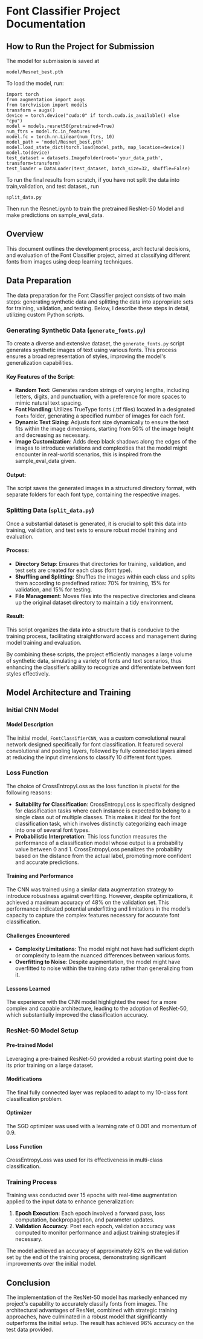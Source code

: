 # Font Classifier Project Documentation


## How to Run the Project for Submission

The model for submission is saved at 
```
model/Resnet_best.pth
```
To load the model, run:
```
import torch 
from augmentation import augs
from torchvision import models
transform = augs()
device = torch.device("cuda:0" if torch.cuda.is_available() else "cpu")
model = models.resnet50(pretrained=True)
num_ftrs = model.fc.in_features
model.fc = torch.nn.Linear(num_ftrs, 10)
model_path = 'model/Resnet_best.pth'
model.load_state_dict(torch.load(model_path, map_location=device))
model.to(device)
test_dataset = datasets.ImageFolder(root='your_data_path', transform=transform)
test_loader = DataLoader(test_dataset, batch_size=32, shuffle=False)
```

To run the final results from scratch, if you have not split the data into train,validation, and test dataset., run 
```
split_data.py
```
Then run the Resnet.ipynb to train the pretrained ResNet-50 Model and make predictions on sample_eval_data. 


## Overview
This document outlines the development process, architectural decisions, and evaluation of the Font Classifier project, aimed at classifying different fonts from images using deep learning techniques.

## Data Preparation

The data preparation for the Font Classifier project consists of two main steps: generating synthetic data and splitting the data into appropriate sets for training, validation, and testing. Below, I describe these steps in detail, utilizing custom Python scripts.

### Generating Synthetic Data (`generate_fonts.py`)


To create a diverse and extensive dataset, the `generate_fonts.py` script generates synthetic images of text using various fonts. This process ensures a broad representation of styles, improving the model's generalization capabilities.

#### Key Features of the Script:
- **Random Text**: Generates random strings of varying lengths, including letters, digits, and punctuation, with a preference for more spaces to mimic natural text spacing.
- **Font Handling**: Utilizes TrueType fonts (.ttf files) located in a designated `fonts` folder, generating a specified number of images for each font.
- **Dynamic Text Sizing**: Adjusts font size dynamically to ensure the text fits within the image dimensions, starting from 50% of the image height and decreasing as necessary.
- **Image Customization**: Adds deep black shadows along the edges of the images to introduce variations and complexities that the model might encounter in real-world scenarios, this is inspired from the sample_eval_data given. 


#### Output:
The script saves the generated images in a structured directory format, with separate folders for each font type, containing the respective images.

### Splitting Data (`split_data.py`)

Once a substantial dataset is generated, it is crucial to split this data into training, validation, and test sets to ensure robust model training and evaluation.

#### Process:
- **Directory Setup**: Ensures that directories for training, validation, and test sets are created for each class (font type).
- **Shuffling and Splitting**: Shuffles the images within each class and splits them according to predefined ratios: 70% for training, 15% for validation, and 15% for testing.
- **File Management**: Moves files into the respective directories and cleans up the original dataset directory to maintain a tidy environment.

#### Result:
This script organizes the data into a structure that is conducive to the training process, facilitating straightforward access and management during model training and evaluation.

By combining these scripts, the project efficiently manages a large volume of synthetic data, simulating a variety of fonts and text scenarios, thus enhancing the classifier’s ability to recognize and differentiate between font styles effectively.


## Model Architecture and Training

### Initial CNN Model

#### Model Description
The initial model, `FontClassifierCNN`, was a custom convolutional neural network designed specifically for font classification. It featured several convolutional and pooling layers, followed by fully connected layers aimed at reducing the input dimensions to classify 10 different font types.

### Loss Function

The choice of CrossEntropyLoss as the loss function is pivotal for the following reasons:

- **Suitability for Classification**: CrossEntropyLoss is specifically designed for classification tasks where each instance is expected to belong to a single class out of multiple classes. This makes it ideal for the font classification task, which involves distinctly categorizing each image into one of several font types.
- **Probabilistic Interpretation**: This loss function measures the performance of a classification model whose output is a probability value between 0 and 1. CrossEntropyLoss penalizes the probability based on the distance from the actual label, promoting more confident and accurate predictions.

#### Training and Performance
The CNN was trained using a similar data augmentation strategy to introduce robustness against overfitting. However, despite optimizations, it achieved a maximum accuracy of 48% on the validation set. This performance indicated potential underfitting and limitations in the model’s capacity to capture the complex features necessary for accurate font classification.

#### Challenges Encountered
- **Complexity Limitations**: The model might not have had sufficient depth or complexity to learn the nuanced differences between various fonts.
- **Overfitting to Noise**: Despite augmentation, the model might have overfitted to noise within the training data rather than generalizing from it.

#### Lessons Learned
The experience with the CNN model highlighted the need for a more complex and capable architecture, leading to the adoption of ResNet-50, which substantially improved the classification accuracy.

### ResNet-50 Model Setup


#### Pre-trained Model
Leveraging a pre-trained ResNet-50 provided a robust starting point due to its prior training on a large dataset.


#### Modifications
The final fully connected layer was replaced to adapt to my 10-class font classification problem.

#### Optimizer
The SGD optimizer was used with a learning rate of 0.001 and momentum of 0.9.

#### Loss Function
CrossEntropyLoss was used for its effectiveness in multi-class classification.


### Training Process
Training was conducted over 15 epochs with real-time augmentation applied to the input data to enhance generalization:

1. **Epoch Execution**: Each epoch involved a forward pass, loss computation, backpropagation, and parameter updates.
2. **Validation Accuracy**: Post each epoch, validation accuracy was computed to monitor performance and adjust training strategies if necessary.


The model achieved an accuracy of approximately 82% on the validation set by the end of the training process, demonstrating significant improvements over the initial model.

## Conclusion
The implementation of the ResNet-50 model has markedly enhanced my project's capability to accurately classify fonts from images. The architectural advantages of ResNet, combined with strategic training approaches, have culminated in a robust model that significantly outperforms the initial setup. The result has achieved 96% accuracy on the test data provided.
